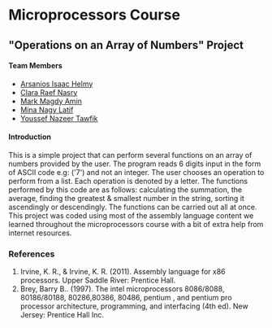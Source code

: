# Microprocessors Course
## "Operations on an Array of Numbers" Project

#### Team Members
- [Arsanios Isaac Helmy](https://github.com/arsaniisaac)
- [Clara Raef Nasry](https://github.com/Clara-Raef)
- [Mark Magdy Amin](https://github.com/markmagdy822000)
- [Mina Nagy Latif](https://github.com/MinaNagyLatif)
- [Youssef Nazeer Tawfik](https://github.com/Yousef-nazeer)


#### Introduction
This is a simple project that can perform several functions on an array of numbers provided by the user. The program reads 6 digits input in the form of ASCII code e.g: ('7') and not an integer. 
The user chooses an operation to perform from a list. Each operation is denoted by a letter.
The functions performed by this code are as follows: calculating the summation, the average, finding the greatest & smallest number in the string, sorting it ascendingly or descendingly. The functions can be carried out all at once. This project was coded using most of the assembly language content we learned throughout the microprocessors course with a bit of extra help from internet resources.


### References
1. Irvine, K. R., & Irvine, K. R. (2011). Assembly language for x86 processors. Upper Saddle River: Prentice Hall.
2. Brey, Barry B.. (1997). The intel microprocessors 8086/8088, 80186/80188, 80286,80386, 80486, pentium , and pentium pro processor architecture, programming, and interfacing (4th ed). New Jersey: Prentice Hall Inc.




